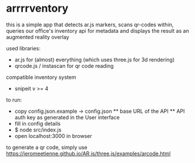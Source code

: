 # arrrrventory

this is a simple app that detects ar.js markers, scans qr-codes within, queries our office's inventory api for metadata and displays
the result as an augmented reality overlay

used libraries:

* ar.js for (almost) everything (which uses three.js for 3d rendering)
* qrcode.js / instascan for qr code reading


compatible inventory system
* snipeit v >= 4

to run: 
* copy config.json.example -> config.json
** base URL of the API
** API auth key as generated in the User interface
* fill in config details
* $ node src/index.js
* open localhost:3000 in browser

to generate a qr code, simply use https://jeromeetienne.github.io/AR.js/three.js/examples/arcode.html